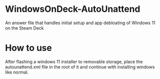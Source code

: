 # WindowsOnDeck-AutoUnattend
An answer file that handles initial setup and app debloating of Windows 11 on the Steam Deck

# How to use
After flashing a windows 11 installer to removable storage, place the autounattend.xml file in the root of it and continue with installing windows like normal.
